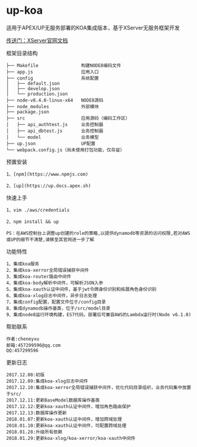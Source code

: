 # up-koa
适用于APEX/UP无服务部署的KOA集成版本，基于XServer无服务框架开发

[传送门：XServer官网文档](http://www.xserver.top)

框架目录结构
>
    ├── Makefile                构建NODE8编码文件
    ├── app.js                  应用入口
    ├── config                  系统配置
    │   ├── default.json
    │   ├── develop.json
    │   └── production.json
    ├── node-v8.4.0-linux-x64   NODE8源码
    ├── node_modules            外部模块
    ├── package.json
    ├── src                     应用源码（编码工作区）
    │   ├── api_authtest.js     业务控制器
    │   ├── api_dbtest.js       业务控制器
    │   └── model               业务模型
    ├── up.json                 UP配置
    └── webpack.config.js（尚未使用打包功能，仅存留）

预置安装
>
    1、[npm](https://www.npmjs.com)

    2、[up](https://up.docs.apex.sh)

快速上手
>
    1、vim ./aws/credentials

    2、npm install && up
    
    PS：在AWS控制台上调整up创建的role的策略,以提供dynamodb等资源的访问权限,若对AWS或UP的细节不清楚,请移至其官网进一步了解
    
功能特性
>
    1、集成koa服务
    2、集成koa-xerror全局错误捕获中间件
    3、集成koa-router路由中间件
    4、集成koa-body解析中间件，可解析JSON入参
    5、集成koa-xauth认证中间件，基于jwt令牌身份识别和拓展角色身份识别
    6、集成koa-xlog日志中间件，异步日志处理
    7、集成config配置，配置文件位于/config目录
    8、集成dynamodb操作基类，位于/src/model目录
    9、集成node8运行环境构建，ES7代码，部署后可兼容AWS的Lambda运行时(Node v6.1.0)

帮助联系
>
	作者:cheneyxu
	邮箱:457299596@qq.com
	QQ:457299596

更新日志
>
	2017.12.08:初版
    2017.12.09:集成koa-xlog日志中间件
    2017.12.10:集成koa-xerror全局错误捕获中间件，优化代码目录组织，业务代码集中放置于src/
    2017.12.11:更新BaseModel数据库操作基类
    2017.12.12:更新koa-xauth认证中间件，增加角色路由保护
    2017.12.13:数据库操作更新
    2018.01.07:更新koa-xauth认证中间件，增加跨域处理
    2018.01.10:更新koa-xauth认证中间件，可配置跨域处理
    2018.01.28:升级所有依赖
    2018.01.29:更新koa-xlog/koa-xerror/koa-xauth中间件
